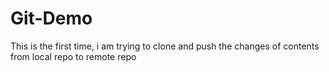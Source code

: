 # Git-Demo
This is the first time, i am trying to clone and push the changes of contents from local repo to remote repo

